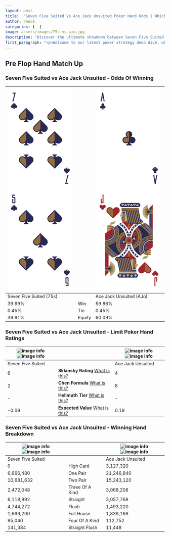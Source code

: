 ```yaml
---
layout: post
title:  "Seven Five Suited Vs Ace Jack Unsuited Poker Hand Odds | Which Is The Better Hand In Poker? A Complete Guide"
author: reece
categories: [  ]
image: assets/images/75s-vs-ajo.jpg
description: "Discover the ultimate showdown between Seven Five Suited and Ace Jack Unsuited in poker! Uncover the odds, strategies, and scenarios where one hand triumphs over the other. Get ready to up your poker game with this thrilling analysis."
first_paragraph: "<p>Welcome to our latest poker strategy deep dive, where we're pitting two distinct hands against each other in a high-stakes showdown: Seven Five Suited vs Ace Jack Unsuited.</p><p>In the dynamic world of poker, every decision counts, and knowing which hand holds the upper hand is key to your success at the table.</p><p>In this article, we'll dissect these two hands, explore the scenarios where one dominates the other, and equip you with the knowledge to make strategic choices that can tip the odds in your favor.</p><p>Get ready to unravel the intriguing dynamics of these poker hands and elevate your game to new heights.</p>"
---
```




[comment]: # (sp0)

## Pre Flop Hand Match Up

<div class="table hand-ratings" markdown="1"> 



### Seven Five Suited vs Ace Jack Unsuited - Odds Of Winning


    
| ![image info](assets/images/hand1/7.png) ![image info](assets/images/hand1/5.png) |  | ![image info](assets/images/hand2/a.png) ![image info](assets/images/hand2/jo.png) |
| -------- | -------- | -------- |
| Seven Five Suited (75s) |  | Ace Jack Unsuited (AJo) |
| 39.69% | Win | 59.86% |
| 0.45% | Tie | 0.45% |
| 39.91% | Equity | 60.09% |




[comment]: # (sp1)



### Seven Five Suited vs Ace Jack Unsuited - Limit Poker Hand Ratings


    
| ![image info](https://www.riverpairs.com/assets/images/hand1/7.png) ![image info](https://www.riverpairs.com/assets/images/hand1/5.png) |  | ![image info](https://www.riverpairs.com/assets/images/hand2/a.png) ![image info](https://www.riverpairs.com/assets/images/hand2/jo.png) |
| -------- | -------- | -------- |
| Seven Five Suited |  | Ace Jack Unsuited |
| 6 | **Sklansky Rating** [What is this?](/sklansky-rating-explained) | 4 |
| 2 | **Chen Formula** [What is this?](/chen-formula-explained) | 8 |
| - | **Hellmuth Tier** [What is this?](/Hellmuth-tier-explained) | - |
| -0.09 | **Expected Value** [What is this?](/expected-value-explained) | 0.19 |




[comment]: # (sp2)



### Seven Five Suited vs Ace Jack Unsuited - Winning Hand Breakdown


    
| ![image info](https://www.riverpairs.com/assets/images/hand1/7.png) ![image info](https://www.riverpairs.com/assets/images/hand1/5.png) |  | ![image info](https://www.riverpairs.com/assets/images/hand2/a.png) ![image info](https://www.riverpairs.com/assets/images/hand2/jo.png) |
| -------- | -------- | -------- |
| Seven Five Suited |  | Ace Jack Unsuited |
| 0 | High Card | 3,127,320 |
| 6,666,480 | One Pair | 21,246,840 |
| 10,681,632 | Two Pair | 15,243,120 |
| 2,472,048 | Three Of A Kind | 3,068,208 |
| 6,118,992 | Straight | 3,057,768 |
| 4,744,272 | Flush | 1,493,220 |
| 1,699,200 | Full House | 1,839,168 |
| 95,040 | Four Of A Kind | 112,752 |
| 141,384 | Straight Flush | 11,448 |




[comment]: # (sp3)



</div>

[comment]: # (sp4)



[comment]: # (sp5)

